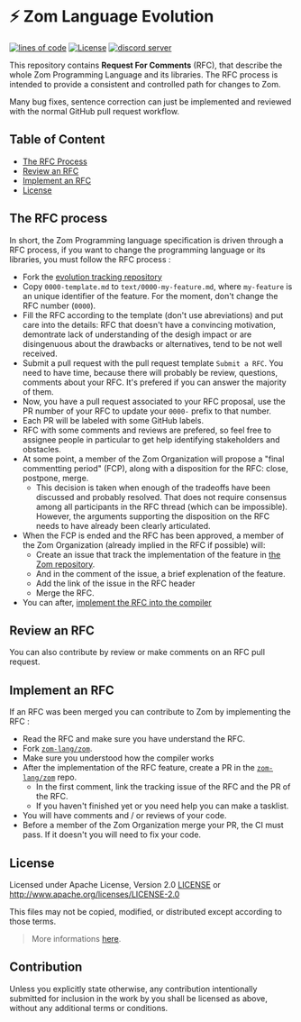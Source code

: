 # ⚡ Zom Language Evolution

[![lines of code](https://tokei.rs/b1/github/zom-lang/evolution)](https://github.com/Aaronepower/tokei)
[![License][licence-badge]](https://github.com/zom-lang/zom/tree/main#license)
[![discord server](https://img.shields.io/discord/1115546838729240596?label=Discord%20Server&color=5765F2)](https://discord.gg/pcDknYP9Bf)

[licence-badge]: https://img.shields.io/badge/License-%20Apache--2.0-lightblue

This repository contains **Request For Comments** (RFC), that describe the whole Zom Programming Language and its libraries.
The RFC process is intended to provide a consistent and controlled path for changes to Zom.

Many bug fixes, sentence correction can just be implemented and reviewed with the normal GitHub pull request workflow.

<!-- omit in toc -->
## Table of Content
- [The RFC Process](#the-rfc-process)
- [Review an RFC](#review-an-rfc)
- [Implement an RFC](#implement-an-rfc)
- [License](#license)


## The RFC process

In short, the Zom Programming language specification is driven through a RFC process, if you want to change the programming language or its libraries, you
must follow the RFC process :

- Fork the [evolution tracking repository](https://github.com/zom-lang/evolution)
- Copy `0000-template.md` to `text/0000-my-feature.md`, where `my-feature` is an unique identifier of the feature. For the moment, don't change the RFC number
  (`0000`).
- Fill the RFC according to the template (don't use abreviations) and put care into the details: RFC that doesn't have a convincing motivation, demontrate lack
  of understanding of the desigh impact or are disingenuous about the drawbacks or alternatives, tend to be not well received.
- Submit a pull request with the pull request template `Submit a RFC`. You need to have time, because there will probably be review, questions, comments about
  your RFC. It's prefered if you can answer the majority of them.
- Now, you have a pull request associated to your RFC proposal, use the PR number of your RFC to update your `0000-` prefix to that number.
- Each PR will be labeled with some GitHub labels.
- RFC with some comments and reviews are prefered, so feel free to assignee people in particular to get help identifying stakeholders and obstacles.
- At some point, a member of the Zom Organization will propose a "final commentting period" (FCP), along with a disposition for the RFC: close, postpone, merge.
  - This decision is taken when enough of the tradeoffs have been discussed and probably resolved. That does not require consensus among all participants in
    the RFC thread (which can be impossible). However, the arguments supporting the disposition on the RFC needs to have already been clearly articulated.
- When the FCP is ended and the RFC has been approved, a member of the Zom Organization (already implied in the RFC if possible) will:
  - Create an issue that track the implementation of the feature in [the Zom repository](https://github.com/zom-lang/zom).
  - And in the comment of the issue, a brief explenation of the feature.
  - Add the link of the issue in the RFC header
  - Merge the RFC.
- You can after, [implement the RFC into the compiler](#implement-an-rfc)


## Review an RFC

You can also contribute by review or make comments on an RFC pull request.


## Implement an RFC

If an RFC was been merged you can contribute to Zom by implementing the RFC :
- Read the RFC and make sure you have understand the RFC.
- Fork [`zom-lang/zom`](https://github.com/zom-lang/zom).
- Make sure you understood how the compiler works
- After the implementation of the RFC feature, create a PR in the [`zom-lang/zom`](https://github.com/zom-lang/zom) repo.
  - In the first comment, link the tracking issue of the RFC and the PR of the RFC.
  - If you haven't finished yet or you need help you can make a tasklist.
- You will have comments and / or reviews of your code.
- Before a member of the Zom Organization merge your PR, the CI must pass. If it doesn't you will need to fix your code.


## License

Licensed under Apache License, Version 2.0 [LICENSE](/LICENSE) or <http://www.apache.org/licenses/LICENSE-2.0> 

This files may not be copied, modified, or distributed except according to those terms.

> More informations [here](/NOTICE).


## Contribution

Unless you explicitly state otherwise, any contribution intentionally submitted
for inclusion in the work by you shall be licensed as above, without any
additional terms or conditions.
